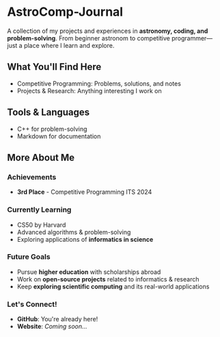 # AstroComp-Journal
A collection of my projects and experiences in **astronomy, coding, and problem-solving**. From beginner astronom to competitive programmer—just a place where I learn and explore.

## What You'll Find Here  
- Competitive Programming: Problems, solutions, and notes 
- Projects & Research: Anything interesting I work on  

## Tools & Languages  
- C++ for problem-solving
- Markdown for documentation  

## More About Me  

### Achievements  
- **3rd Place** - Competitive Programming ITS 2024   

### Currently Learning  
- CS50 by Harvard  
- Advanced algorithms & problem-solving  
- Exploring applications of **informatics in science**  

### Future Goals  
- Pursue **higher education** with scholarships abroad  
- Work on **open-source projects** related to informatics & research  
- Keep **exploring scientific computing** and its real-world applications  

### Let's Connect!  
- **GitHub**: You're already here! 
- **Website**: *Coming soon...*  
